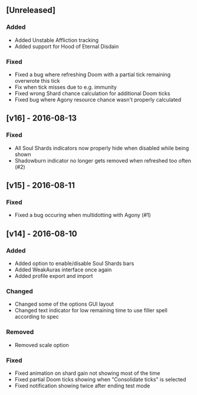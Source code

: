 ## [Unreleased]
### Added
- Added Unstable Affliction tracking
- Added support for Hood of Eternal Disdain

### Fixed
- Fixed a bug where refreshing Doom with a partial tick remaining overwrote this tick
- Fix when tick misses due to e.g. immunity
- Fixed wrong Shard chance calculation for additional Doom ticks
- Fixed bug where Agony resource chance wasn't properly calculated

## [v16] - 2016-08-13
### Fixed
- All Soul Shards indicators now properly hide when disabled while being shown
- Shadowburn indicator no longer gets removed when refreshed too often (#2)

## [v15] - 2016-08-11
### Fixed
- Fixed a bug occuring when multidotting with Agony (#1)

## [v14] - 2016-08-10
### Added
- Added option to enable/disable Soul Shards bars
- Added WeakAuras interface once again
- Added profile export and import

### Changed
- Changed some of the options GUI layout
- Changed text indicator for low remaining time to use filler spell according to spec

### Removed
- Removed scale option

### Fixed
- Fixed animation on shard gain not showing most of the time
- Fixed partial Doom ticks showing when "Consolidate ticks" is selected
- Fixed notification showing twice after ending test mode
